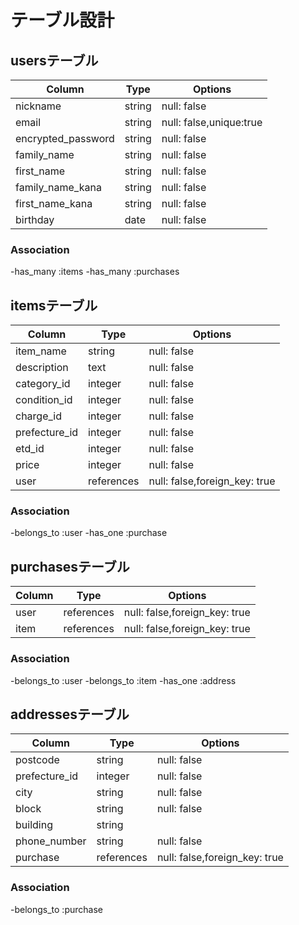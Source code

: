 # テーブル設計

## usersテーブル
|Column            |Type  |Options                |
|------------------|------|-----------------------|
|nickname          |string|null: false            |
|email             |string|null: false,unique:true|
|encrypted_password|string|null: false            |
|family_name       |string|null: false            |
|first_name        |string|null: false            |
|family_name_kana  |string|null: false            |
|first_name_kana   |string|null: false            |
|birthday          |date  |null: false            |

### Association
-has_many :items
-has_many :purchases


## itemsテーブル
|Column       |Type      |Options                      |
|-------------|----------|-----------------------------|
|item_name    |string    |null: false                  |
|description  |text      |null: false                  |
|category_id  |integer   |null: false                  |
|condition_id |integer   |null: false                  |
|charge_id    |integer   |null: false                  |
|prefecture_id|integer   |null: false                  |
|etd_id       |integer   |null: false                  |
|price        |integer   |null: false                  |
|user         |references|null: false,foreign_key: true|
### Association
-belongs_to :user
-has_one :purchase


## purchasesテーブル
|Column|Type      |Options                      |
|------|----------|-----------------------------|
|user  |references|null: false,foreign_key: true|
|item  |references|null: false,foreign_key: true|

### Association
-belongs_to :user
-belongs_to :item
-has_one :address


## addressesテーブル
|Column       |Type      |Options                      |
|-------------|----------|-----------------------------|
|postcode     |string    |null: false                  |
|prefecture_id|integer   |null: false                  |
|city         |string    |null: false                  |
|block        |string    |null: false                  |
|building     |string    |                             |
|phone_number |string    |null: false                  |
|purchase     |references|null: false,foreign_key: true|

### Association
-belongs_to :purchase